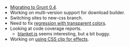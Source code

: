 * [Migrating to Grunt 0.4](https://github.com/jquery/jquery-ui/pull/867).
* Working on multi-version support for download builder.
* Switching sites to new-css branch.
* Need to fix [regression with transparent colors](https://bugs.jqueryui.com/ticket/8914).
* Looking at code coverage reports.
  * [blanket.js](http://migrii.github.com/blanket/) seems interesting, but a bit buggy.
* Working on [using CSS clip for effects](https://github.com/jquery/jquery-ui/pull/876/files).
